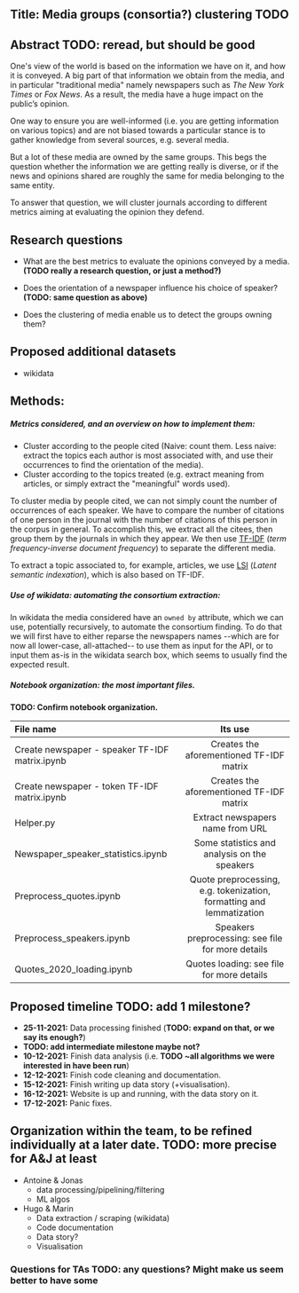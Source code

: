 ## Title: Media groups (consortia?) clustering **TODO**

## Abstract **TODO: reread, but should be good**
One's view of the world is based on the information we have on it, and how it is conveyed.
A big part of that information we obtain from the media, and in particular "traditional media"
namely newspapers such as *The New York Times* or *Fox News*.
As a result, the media have a huge impact on the public’s opinion.

One way to ensure you are well-informed (i.e. you are getting information on various topics) and are
not biased towards a particular stance is to gather knowledge from several sources,
e.g. several media.

But a lot of these media are owned by the same groups. This begs the question whether
the information we are getting really is diverse, or if the news and opinions shared
are roughly the same for media belonging to the same entity.

To answer that question, we will cluster journals according to different metrics
aiming at evaluating the opinion they defend.

## Research questions
* What are the best metrics to evaluate the opinions conveyed by a media.
 **(TODO really a research question, or just a method?)**
* Does the orientation of a newspaper influence his choice of speaker?
 **(TODO: same question as above)**

* Does the clustering of media enable us to detect the groups owning them?


## Proposed additional datasets
  * wikidata

## Methods:
##### Metrics considered, and an overview on how to implement them:
* Cluster according to the people cited (Naive: count them. Less naive:
  extract the topics each author is most associated with, and use their occurrences
  to find the orientation of the media).
* Cluster according to the topics treated (e.g. extract meaning from articles,
  or simply extract the "meaningful" words used).


To cluster media by people cited, we can not simply count the number of occurrences
of each speaker. We have to compare the number of citations of one person in the
journal with the number of citations of this person in the corpus in general.
To accomplish this, we extract all the citees, then group them by the
journals in which they appear. We then use [TF-IDF](https://en.wikipedia.org/wiki/Tf%E2%80%93idf)
(*term frequency-inverse document frequency*) to separate the different media.

To extract a topic associated to, for example, articles, we use [LSI](https://en.wikipedia.org/wiki/Latent_semantic_analysis) (*Latent semantic indexation*), which is also based on TF-IDF.

##### Use of wikidata: automating the consortium extraction:
In wikidata the media considered have an `owned by`
attribute, which we can use, potentially recursively, to automate the consortium finding.
To do that we will first have to either reparse the newspapers names  --which are for now
all lower-case, all-attached-- to use them as input for the API, or to input them as-is
in the wikidata search box, which seems to usually find the expected result.

##### Notebook organization: the most important files.
  **TODO:  Confirm notebook organization.**

  | File name                                    |Its use                                   |
  |:-------------------------------------------- |:----------------------------------------:|
  |Create newspaper - speaker TF-IDF matrix.ipynb| Creates the aforementioned TF-IDF matrix |
  |Create newspaper - token TF-IDF matrix.ipynb  | Creates the aforementioned TF-IDF matrix |
  |Helper.py                                     | Extract newspapers name from URL         |
  |Newspaper_speaker_statistics.ipynb            | Some statistics and analysis on the speakers |
  |Preprocess_quotes.ipynb                       | Quote preprocessing, e.g. tokenization, formatting and lemmatization |
  |Preprocess_speakers.ipynb                     | Speakers preprocessing: see file for more details |
  |Quotes_2020_loading.ipynb                     | Quotes loading: see file for more details |



## Proposed timeline **TODO: add 1 milestone?**
* **25-11-2021:** Data processing finished (**TODO: expand on that, or we say its enough?**)
* **TODO: add intermediate milestone maybe not?**
* **10-12-2021:** Finish data analysis (i.e. **TODO ~all algorithms we were interested in have been run**)
* **12-12-2021:** Finish code cleaning and documentation.
* **15-12-2021:** Finish writing up data story (+visualisation).
* **16-12-2021:** Website is up and running, with the data story on it.
* **17-12-2021:** Panic fixes.

## Organization within the team, to be refined individually at a later date. **TODO: more precise for A&J at least**
* Antoine & Jonas
  * data processing/pipelining/filtering
  * ML algos
* Hugo & Marin
  * Data extraction / scraping (wikidata)
  * Code documentation
  * Data story?
  * Visualisation

### Questions for TAs **TODO: any questions? Might make us seem better to have some**

